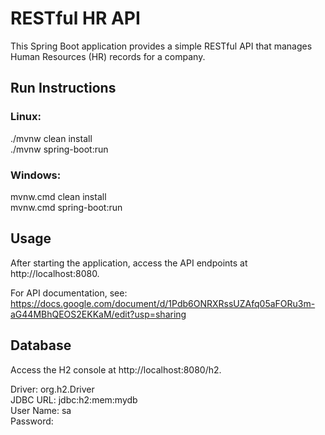 # RESTful HR API

This Spring Boot application provides a simple RESTful API that manages Human Resources (HR) records for a company.

## Run Instructions

### Linux:

./mvnw clean install \
./mvnw spring-boot:run

### Windows:

mvnw.cmd clean install \
mvnw.cmd spring-boot:run

## Usage

After starting the application, access the API endpoints at http://localhost:8080.

For API documentation, see: \
https://docs.google.com/document/d/1Pdb6ONRXRssUZAfq05aFORu3m-aG44MBhQEOS2EKKaM/edit?usp=sharing

## Database

Access the H2 console at http://localhost:8080/h2.

Driver: org.h2.Driver \
JDBC URL: jdbc:h2:mem:mydb \
User Name: sa \
Password:

